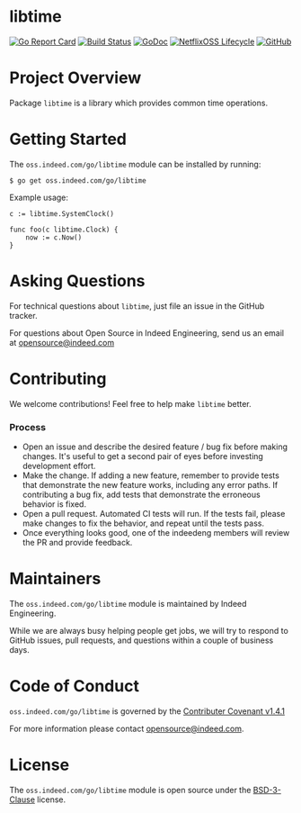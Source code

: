 libtime
=======

[![Go Report Card](https://goreportcard.com/badge/oss.indeed.com/go/libtime)](https://goreportcard.com/report/oss.indeed.com/go/libtime)
[![Build Status](https://travis-ci.com/indeedeng/libtime.svg?branch=master)](https://travis-ci.com/indeedeng/libtime)
[![GoDoc](https://godoc.org/oss.indeed.com/go/libtime?status.svg)](https://godoc.org/oss.indeed.com/go/libtime)
[![NetflixOSS Lifecycle](https://img.shields.io/osslifecycle/indeedeng/libtime.svg)](OSSMETADATA)
[![GitHub](https://img.shields.io/github/license/indeedeng/libtime.svg)](LICENSE)

# Project Overview

Package `libtime` is a library which provides common time operations.

# Getting Started

The `oss.indeed.com/go/libtime` module can be installed by running:
```
$ go get oss.indeed.com/go/libtime
```

Example usage:
```
c := libtime.SystemClock()

func foo(c libtime.Clock) {
    now := c.Now()
}
```

# Asking Questions

For technical questions about `libtime`, just file an issue in the GitHub tracker.

For questions about Open Source in Indeed Engineering, send us an email at
opensource@indeed.com

# Contributing

We welcome contributions! Feel free to help make `libtime` better.

### Process

- Open an issue and describe the desired feature / bug fix before making
changes. It's useful to get a second pair of eyes before investing development
effort.
- Make the change. If adding a new feature, remember to provide tests that
demonstrate the new feature works, including any error paths. If contributing
a bug fix, add tests that demonstrate the erroneous behavior is fixed.
- Open a pull request. Automated CI tests will run. If the tests fail, please
make changes to fix the behavior, and repeat until the tests pass.
- Once everything looks good, one of the indeedeng members will review the
PR and provide feedback.

# Maintainers

The `oss.indeed.com/go/libtime` module is maintained by Indeed Engineering.

While we are always busy helping people get jobs, we will try to respond to
GitHub issues, pull requests, and questions within a couple of business days.

# Code of Conduct

`oss.indeed.com/go/libtime` is governed by the [Contributer Covenant v1.4.1](CODE_OF_CONDUCT.md)

For more information please contact opensource@indeed.com.

# License

The `oss.indeed.com/go/libtime` module is open source under the [BSD-3-Clause](LICENSE) license.
